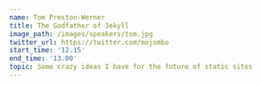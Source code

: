 ```yaml
---
name: Tom Preston-Werner
title: The Godfather of Jekyll
image_path: /images/speakers/tom.jpg
twitter_url: https://twitter.com/mojombo
start_time: '12.15'
end_time: '13.00'
topic: Some crazy ideas I have for the future of static sites
---
```

